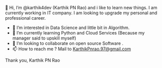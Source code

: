 <!---
karthik4dev/karthik4dev is a ✨ special ✨ repository because its `README.md` (this file) appears on your GitHub profile.
You can click the Preview link to take a look at your changes.
--->
 👋 Hi, I’m @karthik4dev (Karthik PN Rao) and i like to learn new things. I am currently working in IT company. I am looking to upgrade my personal and professional career. 
 
- 👀 I’m interested in Data Science and little bit in Algorithm.
- 🌱 I’m currently learning Python and Cloud Services (Because my manager said to upskill myself)
- 💞️ I’m looking to collaborate on open source Software .
- 📫 How to reach me ? Mail to KarthikPnrao.97@gmail.com

Thank you,
Karthik PN Rao 
